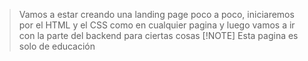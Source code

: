 >Vamos a estar creando una landing page poco a poco, iniciaremos por el HTML y el CSS como en cualquier pagina y luego vamos a ir con la parte del backend para ciertas cosas
>[!NOTE]
>Esta pagina es solo de educación
